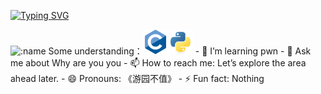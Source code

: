 [![Typing SVG](https://readme-typing-svg.demolab.com?font=ZCOOL+XiaoWei&duration=3000&pause=2000&center=%E7%9C%9F%E7%9A%84&vCenter=%E9%94%99%E8%AF%AF%E7%9A%84&repeat=%E7%9C%9F%E7%9A%84&random=%E9%94%99%E8%AF%AF%E7%9A%84&width=435&lines=%E5%A6%82%E6%9E%9C%E5%B0%96%E9%94%90%E7%9A%84%E6%89%B9%E8%AF%84%E5%AE%8C%E5%85%A8%E6%B6%88%E5%A4%B1;%E6%B8%A9%E5%92%8C%E7%9A%84%E6%89%B9%E8%AF%84%E5%B0%86%E4%BC%9A%E5%8F%98%E5%BE%97%E5%88%BA%E8%80%B3;%E5%A6%82%E6%9E%9C%E6%B8%A9%E5%92%8C%E7%9A%84%E6%89%B9%E8%AF%84%E4%B9%9F%E4%B8%8D%E8%A2%AB%E5%85%81%E8%AE%B8;%E6%B2%89%E9%BB%98%E5%B0%86%E8%A2%AB%E8%AE%A4%E4%B8%BA%E5%B1%85%E5%BF%83%E5%8F%B5%E6%B5%8B;%E5%A6%82%E6%9E%9C%E6%B2%89%E9%BB%98%E4%B9%9F%E4%B8%8D%E5%86%8D%E5%85%81%E8%AE%B8;%E8%B5%9E%E6%89%AC%E4%B8%8D%E5%A4%9F%E5%8D%96%E5%8A%9B%E5%B0%86%E6%98%AF%E4%B8%80%E7%A7%8D%E7%BD%AA%E8%A1%8C;%E5%A6%82%E6%9E%9C%E5%8F%AA%E5%85%81%E8%AE%B8%E4%B8%80%E7%A7%8D%E5%A3%B0%E9%9F%B3%E5%AD%98%E5%9C%A8;%E9%82%A3%E4%B9%88%E5%94%AF%E4%B8%80%E5%AD%98%E5%9C%A8%E7%9A%84%E9%82%A3%E4%B8%AA%E5%A3%B0%E9%9F%B3%E5%B0%B1%E6%98%AF%E8%B0%8E%E8%A8%80)](https://git.io/typing-svg)

<img src="https://count.getloli.com/get/@:name" alt=":name" />
Some understanding：<img src ="https://raw.githubusercontent.com/devicons/devicon/master/icons/c/c-original.svg" alt="c" width="40" height="40"/><img src="https://raw.githubusercontent.com/devicons/devicon/master/icons/python/python-original.svg" alt="python" width="40" height="40" /> 
- 🌱 I’m learning pwn
- 💬 Ask me about Why are you you
- 📫 How to reach me: Let’s explore the area ahead later.
- 😄 Pronouns: 《游园不值》
- ⚡ Fun fact: Nothing

